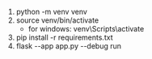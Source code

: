 1. python -m venv venv
2. source venv/bin/activate
   - for windows: venv\Scripts\activate
3. pip install -r requirements.txt
4. flask --app app.py --debug run
